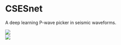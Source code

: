 CSESnet
==============================

A deep learning P-wave picker in seismic waveforms.

![](reports/figures/2015-12-31T21%3A14%3A56.400000CQ.ROC.00.BHZ.png)    
![](reports/figures/2015-12-31T17%3A21%3A49.500000QH.DAW.00.BHZ.png)    
